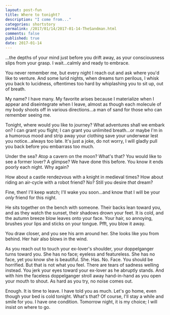 ```yaml
---
layout: post-fun
title: Where to tonight?
description: "I come from..."
categories: shortstory
permalink: /2017/01/14/2017-01-14-TheSandman.html
comments: false
published: true
date: 2017-01-14
---
```


...the depths of your mind just before you drift away, as your consciousness slips from your grasp. I wait...calmly and ready to embrace.

You never remember me, but every night I reach out and ask where you'd like to venture. And some lurid nights, when dreams turn perilous, I whisk you back to lucidness, oftentimes too hard by whiplashing you to sit up, out of breath.

My name? I have many. My favorite arises because I materialize when I appear and diseintegrate when I leave, almost as though each molecule of my body shoots off in various directions...a man of sand for those who can remember seeing me.

Tonight, where would you like to journey? What adventures shall we embark on? I can grant you flight; I can grant you unlimited breath...or maybe I'm in a humorous mood and strip away your clothing save your underwear lest you notice...always too late. It's just a joke, do not worry, I will gladly pull you back before you embarrass too much.

Under the sea? Atop a cavern on the moon? What's that? You would like to see a former lover? A glimpse? We have done this before. You know it ends poorly each night. Why again?

How about a castle rendezvous with a knight in medieval times? How about riding an air-cycle with a robot friend? No? Still you desire *that* dream?

Fine, then! I'll keep watch; I'll wake you soon...and know that I will be your *only* friend for this night.

He sits together on the bench with someone. Their backs lean toward you, and as they watch the sunset, their shadows drown your feet. It is cold, and the autumn breeze blow leaves onto your face. Your hair, so annoying, brushes your lips and sticks on your tongue. Pfft, you blow it away.

You draw closer, and you see his arm around her. She looks like you from behind. Her hair also blows in the wind. 

As you reach out to touch your ex-lover's shoulder, your doppelganger turns toward you. She has no face; eyeless and featureless. She has no face, yet you know she is beautiful. She. Has. No. Face. You should be horrified. But that is not what you feel. There are tears of sadness welling instead. You jerk your eyes toward your ex-lover as he abruptly stands. And with him the faceless doppelganger stroll away hand-in-hand as you open your mouth to shout. As hard as you try, no noise comes out.

Enough. It is time to leave. I have told you as much. Let's go home, even though your bed is cold tonight. What's that? Of course, I'll stay a while and smile for you. I have one condition. Tomorrow night, it is my choice; I will insist on where to go.





